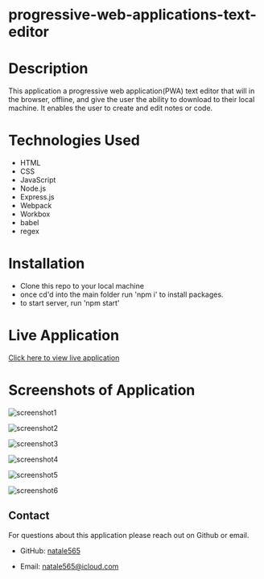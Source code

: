 # progressive-web-applications-text-editor

# Description

This application a progressive web application(PWA) text editor that will in the browser, offline, and give the user the ability to download to their local machine. It enables the user to create and edit notes or code. 

# Technologies Used

- HTML
- CSS
- JavaScript
- Node.js
- Express.js
- Webpack
- Workbox
- babel
- regex

# Installation

- Clone this repo to your local machine
- once cd'd into the main folder run 'npm i' to install packages. 
- to start server, run 'npm start'


# Live Application

[Click here to view live application](https://progressive-web-applications-text-editor-w2ba.onrender.com)

# Screenshots of Application

![screenshot1](/progressive-web-applications-text-editor/images/Screenshot%202024-10-09%20at%204.22.27 PM.png)

![screenshot2](/progressive-web-applications-text-editor/images/Screenshot%202024-10-09%20at%204.22.34 PM.png)

![screenshot3](/progressive-web-applications-text-editor/images/Screenshot%202024-10-09%20at%204.22.41 PM.png)

![screenshot4](/progressive-web-applications-text-editor/images/Screenshot%202024-10-09%20at%204.23.22 PM.png)

![screenshot5](/progressive-web-applications-text-editor/images/Screenshot%202024-10-09%20at%204.24.07 PM.png)

![screenshot6](/progressive-web-applications-text-editor/images/Screenshot%202024-10-09%20at%204.43.38 PM.png)


## Contact

For questions about this application please reach out on Github or email.

- GitHub: [natale565](https://github.com/natale565)

- Email: [natale565@icloud.com](mailto:natale565@icloud.com)
